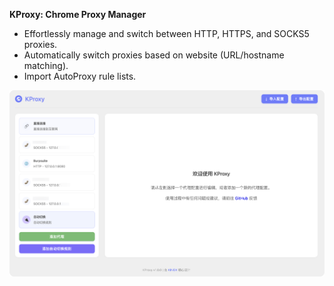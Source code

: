 **KProxy: Chrome Proxy Manager**

*   Effortlessly manage and switch between HTTP, HTTPS, and SOCKS5 proxies.
*   Automatically switch proxies based on website (URL/hostname matching).
*   Import AutoProxy rule lists.

![使用界面](screenshot.png)